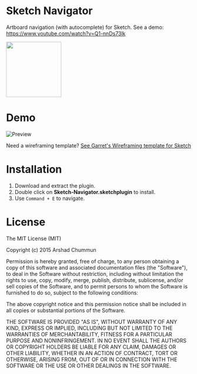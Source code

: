 # Sketch Navigator
Artboard navigation (with autocomplete) for Sketch. See a demo: https://www.youtube.com/watch?v=Q1-nnDs73lk

<img src="http://i.imgur.com/PSbP5G7.jpg" width="150" />

# Demo

![Preview](http://i.imgur.com/Xu8vAKD.gif)

Need a wireframing template? [See Garret's Wireframing template for Sketch](https://www.chapterthree.com/blog/wireframing-template-sketch)

# Installation

1. Download and extract the plugin.
2. Double click on **Sketch-Navigator.sketchplugin** to install.
3. Use `Command + E` to navigate.

# License

The MIT License (MIT)

Copyright (c) 2015 Arshad Chummun

Permission is hereby granted, free of charge, to any person obtaining a copy
of this software and associated documentation files (the "Software"), to deal
in the Software without restriction, including without limitation the rights
to use, copy, modify, merge, publish, distribute, sublicense, and/or sell
copies of the Software, and to permit persons to whom the Software is
furnished to do so, subject to the following conditions:

The above copyright notice and this permission notice shall be included in all
copies or substantial portions of the Software.

THE SOFTWARE IS PROVIDED "AS IS", WITHOUT WARRANTY OF ANY KIND, EXPRESS OR
IMPLIED, INCLUDING BUT NOT LIMITED TO THE WARRANTIES OF MERCHANTABILITY,
FITNESS FOR A PARTICULAR PURPOSE AND NONINFRINGEMENT. IN NO EVENT SHALL THE
AUTHORS OR COPYRIGHT HOLDERS BE LIABLE FOR ANY CLAIM, DAMAGES OR OTHER
LIABILITY, WHETHER IN AN ACTION OF CONTRACT, TORT OR OTHERWISE, ARISING FROM,
OUT OF OR IN CONNECTION WITH THE SOFTWARE OR THE USE OR OTHER DEALINGS IN THE
SOFTWARE.
